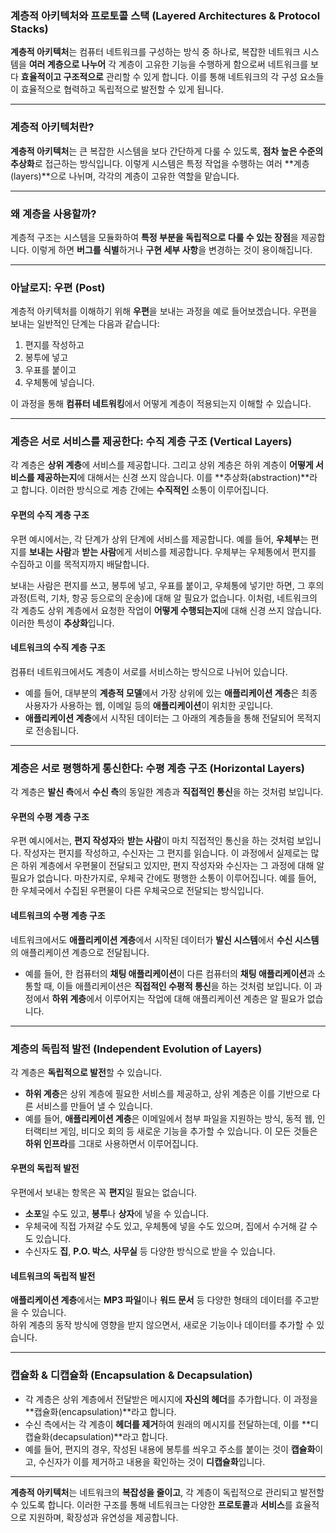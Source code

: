 ### 계층적 아키텍처와 프로토콜 스택 (Layered Architectures & Protocol Stacks)

**계층적 아키텍처**는 컴퓨터 네트워크를 구성하는 방식 중 하나로, 복잡한 네트워크 시스템을 **여러 계층으로 나누어** 각 계층이 고유한 기능을 수행하게 함으로써 네트워크를 보다 **효율적이고 구조적으로** 관리할 수 있게 합니다. 이를 통해 네트워크의 각 구성 요소들이 효율적으로 협력하고 독립적으로 발전할 수 있게 됩니다.

---

### 계층적 아키텍처란?
**계층적 아키텍처**는 큰 복잡한 시스템을 보다 간단하게 다룰 수 있도록, **점차 높은 수준의 추상화**로 접근하는 방식입니다. 이렇게 시스템은 특정 작업을 수행하는 여러 **계층(layers)**으로 나뉘며, 각각의 계층이 고유한 역할을 맡습니다.

---

### 왜 계층을 사용할까?
계층적 구조는 시스템을 모듈화하여 **특정 부분을 독립적으로 다룰 수 있는 장점**을 제공합니다. 이렇게 하면 **버그를 식별**하거나 **구현 세부 사항**을 변경하는 것이 용이해집니다.

---

### 아날로지: 우편 (Post)
계층적 아키텍처를 이해하기 위해 **우편**을 보내는 과정을 예로 들어보겠습니다. 우편을 보내는 일반적인 단계는 다음과 같습니다:
1. 편지를 작성하고
2. 봉투에 넣고
3. 우표를 붙이고
4. 우체통에 넣습니다.

이 과정을 통해 **컴퓨터 네트워킹**에서 어떻게 계층이 적용되는지 이해할 수 있습니다.

---

### 계층은 서로 서비스를 제공한다: 수직 계층 구조 (Vertical Layers)
각 계층은 **상위 계층**에 서비스를 제공합니다. 그리고 상위 계층은 하위 계층이 **어떻게 서비스를 제공하는지**에 대해서는 신경 쓰지 않습니다. 이를 **추상화(abstraction)**라고 합니다. 이러한 방식으로 계층 간에는 **수직적인** 소통이 이루어집니다.

#### 우편의 수직 계층 구조
우편 예시에서는, 각 단계가 상위 단계에 서비스를 제공합니다. 예를 들어, **우체부**는 편지를 **보내는 사람**과 **받는 사람**에게 서비스를 제공합니다. 우체부는 우체통에서 편지를 수집하고 이를 목적지까지 배달합니다.

보내는 사람은 편지를 쓰고, 봉투에 넣고, 우표를 붙이고, 우체통에 넣기만 하면, 그 후의 과정(트럭, 기차, 항공 등으로의 운송)에 대해 알 필요가 없습니다. 이처럼, 네트워크의 각 계층도 상위 계층에서 요청한 작업이 **어떻게 수행되는지**에 대해 신경 쓰지 않습니다. 이러한 특성이 **추상화**입니다.

#### 네트워크의 수직 계층 구조
컴퓨터 네트워크에서도 계층이 서로를 서비스하는 방식으로 나뉘어 있습니다.  
- 예를 들어, 대부분의 **계층적 모델**에서 가장 상위에 있는 **애플리케이션 계층**은 최종 사용자가 사용하는 웹, 이메일 등의 **애플리케이션**이 위치한 곳입니다.
- **애플리케이션 계층**에서 시작된 데이터는 그 아래의 계층들을 통해 전달되어 목적지로 전송됩니다.

---

### 계층은 서로 평행하게 통신한다: 수평 계층 구조 (Horizontal Layers)
각 계층은 **발신 측**에서 **수신 측**의 동일한 계층과 **직접적인 통신**을 하는 것처럼 보입니다.

#### 우편의 수평 계층 구조
우편 예시에서는, **편지 작성자**와 **받는 사람**이 마치 직접적인 통신을 하는 것처럼 보입니다. 작성자는 편지를 작성하고, 수신자는 그 편지를 읽습니다. 이 과정에서 실제로는 많은 하위 계층에서 우편물이 전달되고 있지만, 편지 작성자와 수신자는 그 과정에 대해 알 필요가 없습니다. 마찬가지로, 우체국 간에도 평행한 소통이 이루어집니다. 예를 들어, 한 우체국에서 수집된 우편물이 다른 우체국으로 전달되는 방식입니다.

#### 네트워크의 수평 계층 구조
네트워크에서도 **애플리케이션 계층**에서 시작된 데이터가 **발신 시스템**에서 **수신 시스템**의 애플리케이션 계층으로 전달됩니다.
- 예를 들어, 한 컴퓨터의 **채팅 애플리케이션**이 다른 컴퓨터의 **채팅 애플리케이션**과 소통할 때, 이들 애플리케이션은 **직접적인 수평적 통신**을 하는 것처럼 보입니다. 이 과정에서 **하위 계층**에서 이루어지는 작업에 대해 애플리케이션 계층은 알 필요가 없습니다.

---

### 계층의 독립적 발전 (Independent Evolution of Layers)
각 계층은 **독립적으로 발전**할 수 있습니다.  
- **하위 계층**은 상위 계층에 필요한 서비스를 제공하고, 상위 계층은 이를 기반으로 다른 서비스를 만들어 낼 수 있습니다.
- 예를 들어, **애플리케이션 계층**은 이메일에서 첨부 파일을 지원하는 방식, 동적 웹, 인터랙티브 게임, 비디오 회의 등 새로운 기능을 추가할 수 있습니다. 이 모든 것들은 **하위 인프라**를 그대로 사용하면서 이루어집니다.

#### 우편의 독립적 발전
우편에서 보내는 항목은 꼭 **편지**일 필요는 없습니다.  
- **소포**일 수도 있고, **봉투**나 **상자**에 넣을 수 있습니다.  
- 우체국에 직접 가져갈 수도 있고, 우체통에 넣을 수도 있으며, 집에서 수거해 갈 수도 있습니다.
- 수신자도 **집**, **P.O. 박스**, **사무실** 등 다양한 방식으로 받을 수 있습니다.

#### 네트워크의 독립적 발전
**애플리케이션 계층**에서는 **MP3 파일**이나 **워드 문서** 등 다양한 형태의 데이터를 주고받을 수 있습니다.  
하위 계층의 동작 방식에 영향을 받지 않으면서, 새로운 기능이나 데이터를 추가할 수 있습니다.

---

### 캡슐화 & 디캡슐화 (Encapsulation & Decapsulation)
- 각 계층은 상위 계층에서 전달받은 메시지에 **자신의 헤더**를 추가합니다. 이 과정을 **캡슐화(encapsulation)**라고 합니다.
- 수신 측에서는 각 계층이 **헤더를 제거**하여 원래의 메시지를 전달하는데, 이를 **디캡슐화(decapsulation)**라고 합니다.
- 예를 들어, 편지의 경우, 작성된 내용에 봉투를 씌우고 주소를 붙이는 것이 **캡슐화**이고, 수신자가 이를 제거하고 내용을 확인하는 것이 **디캡슐화**입니다.

---

**계층적 아키텍처**는 네트워크의 **복잡성을 줄이고**, 각 계층이 독립적으로 관리되고 발전할 수 있도록 합니다. 이러한 구조를 통해 네트워크는 다양한 **프로토콜**과 **서비스**를 효율적으로 지원하며, 확장성과 유연성을 제공합니다.